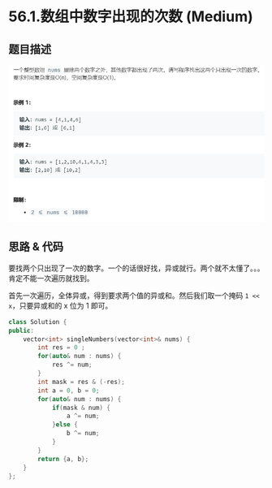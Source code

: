 # 56.1.数组中数字出现的次数 (Medium)

## 题目描述

![](of56-1.png)

## 思路 & 代码

要找两个只出现了一次的数字。一个的话很好找，异或就行。两个就不太懂了。。。肯定不能一次遍历就找到。

首先一次遍历，全体异或，得到要求两个值的异或和。然后我们取一个掩码 `1 << x`，只要异或和的 x 位为 1 即可。

```c++
class Solution {
public:
    vector<int> singleNumbers(vector<int>& nums) {
        int res = 0 ;
        for(auto& num : nums) {
            res ^= num;
        }
        int mask = res & (-res);
        int a = 0, b = 0;
        for(auto& num : nums) {
            if(mask & num) {
                a ^= num;
            }else {
                b ^= num;
            }
        }
        return {a, b};
    }
};
```
